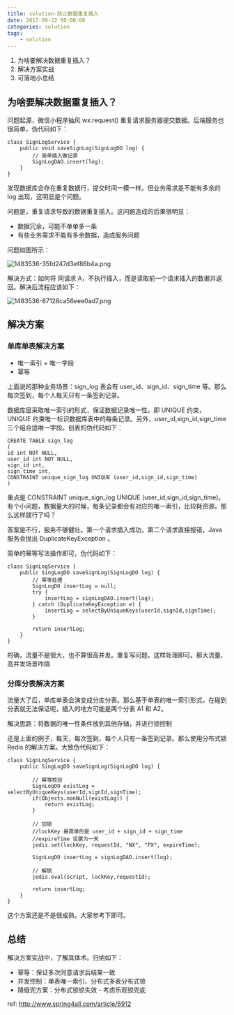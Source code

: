 ```yaml
---
title: solution-防止数据重复插入
date: 2017-09-22 00:00:00
categories: solution
tags:
    - solution
---
```


1. 为啥要解决数据重复插入？
2. 解决方案实战
3. 可落地小总结

<!-- more -->

## 为啥要解决数据重复插入？

问题起源，微信小程序抽风 wx.request() 重复请求服务器提交数据。后端服务也很简单，伪代码如下：
```
class SignLogService {
    public void saveSignLog(SignLogDO log) {
        // 简单插入做记录
        SignLogDAO.insert(log);
    }
}
```
发现数据库会存在重复数据行，提交时间一模一样。但业务需求是不能有多余的 log 出现，这明显是个问题。

问题是，重复请求导致的数据重复插入。这问题造成的后果很明显：

- 数据冗余，可能不单单多一条
- 有些业务需求不能有多余数据，造成服务问题

问题如图所示：

![1483536-35fd247d3ef86b4a.png](1483536-35fd247d3ef86b4a.png)

解决方式：如何将 同请求 A，不执行插入，而是读取前一个请求插入的数据并返回。解决后流程应该如下：

![1483536-87128ca56eee0ad7.png](1483536-87128ca56eee0ad7.png)

## 解决方案

### 单库单表解决方案

- 唯一索引 + 唯一字段
- 幂等

上面说的那种业务场景：sign_log 表会有 user_id、sign_id、sign_time 等。那么每次签到，每个人每天只有一条签到记录。

数据库层采取唯一索引的形式，保证数据记录唯一性。即 UNIQUE 约束，UNIQUE 约束唯一标识数据库表中的每条记录。另外，user_id,sign_id,sign_time 三个组合适唯一字段。创表的伪代码如下：

```
CREATE TABLE sign_log
(
id int NOT NULL,
user_id int NOT NULL,
sign_id int,
sign_time int,
CONSTRAINT unique_sign_log UNIQUE (user_id,sign_id,sign_time)
)
```
重点是 CONSTRAINT unique_sign_log UNIQUE (user_id,sign_id,sign_time)。有个小问题，数据量大的时候，每条记录都会有对应的唯一索引，比较耗资源。那么这样就行了吗？

答案是不行，服务不够健壮。第一个请求插入成功，第二个请求直接报错，Java 服务会抛出 DuplicateKeyException 。

简单的幂等写法操作即可，伪代码如下：

```
class SignLogService {
    public SingLogDO saveSignLog(SignLogDO log) {
        // 幂等处理
        SignLogDO insertLog = null;
        try {
            insertLog = signLogDAO.insert(log);
        } catch (DuplicateKeyException e) {
            insertLog = selectByUniqueKeys(userId,signId,signTime);
        }

        return insertLog;
    }
}
```
的确，流量不是很大，也不算很高并发。重复写问题，这样处理即可。那大流量、高并发场景咋搞

### 分库分表解决方案

流量大了后，单库单表会演变成分库分表。那么基于单表的唯一索引形式，在碰到分表就无法保证呢，插入的地方可能是两个分表 A1 和 A2。

解决思路：将数据的唯一性条件放到其他存储，并进行锁控制

还是上面的例子，每天，每次签到，每个人只有一条签到记录。那么使用分布式锁 Redis 的解决方案。大致伪代码如下：
```
class SignLogService {
    public SingLogDO saveSignLog(SignLogDO log) {

        // 幂等校验
        SignLogDO existLog = selectByUniqueKeys(userId,signId,signTime);
        if(Objects.nonNull(existLog)) {
            return existLog;
        }

        // 加锁
        //lockKey 最简单的是 user_id + sign_id + sign_time
        //expireTime 设置为一天
        jedis.set(lockKey, requestId, "NX", "PX", expireTime);

        SignLogDO insertLog = signLogDAO.insert(log);

        // 解锁
        jedis.eval(script, lockKey,requestId);

        return insertLog;
    }
}
```
这个方案还是不是很成熟，大家参考下即可。


## 总结
解决方案实战中，了解具体术。归纳如下：

- 幂等：保证多次同意请求后结果一致
- 并发控制：单表唯一索引、分布式多表分布式锁
- 降级兜方案：分布式锁锁失效 - 考虑乐观锁兜底

ref:
http://www.spring4all.com/article/6912
